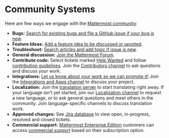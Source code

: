 # Community Systems

Here are few ways we engage with the [Mattermost community](https://mattermost.com/community/): 

- **Bugs:** [Search for existing bugs and file a GitHub issue if your bug is new](http://www.mattermost.org/filing-issues/). 
- **Feature Ideas:** [Add a feature idea to be discussed or upvoted](https://www.mattermost.org/feature-ideas/).
- **Troubleshoot:** [Search articles and add topic if issue is new](https://forum.mattermost.org/t/how-to-use-the-troubleshooting-forum/).
- **General discussion:** [Join the Mattermost Forum](https://forum.mattermost.org/t/welcome-to-the-mattermost-general-forum/). 
- **Contribute code:** Select tickets marked [Help Wanted](https://mattermost.com/pl/help-wanted-mattermost-server) and follow [contribution guidelines](https://developers.mattermost.com/contribute/getting-started/). Join the [Contributors channel](https://community.mattermost.com/core/channels/tickets) to ask questions and discuss your work. 
- **Integrations:** [Let us know about your work so we can promote it!](https://www.mattermost.org/share-your-mattermost-projects/) Join the [Integrations and Apps channel](https://community.mattermost.com/core/channels/integrations) to discuss your project. 
- **Localization:** Join the [translation server](http://translate.mattermost.com/projects/mattermost/) to start translating right away. If your language isn't yet started, join our [Localization channel](https://community.mattermost.com/core/channels/localization) to request a new language, or to ask general questions and meet others in the community. Join language-specific channels to discuss translation work. 
- **Approved changes:** See [Jira database](https://mattermost.atlassian.net/secure/Dashboard.jspa) to view open, in-progress, resolved and closed tickets. 
- **Commercial support:** [Mattermost Enterprise Edition](https://about.mattermost.com/pricing/) customers can access [commercial support](https://about.mattermost.com/support/) based on their subscription option.
